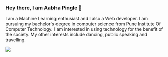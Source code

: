 ### Hey there, I am Aabha Pingle 👋

<!--
**aabhapingle/aabhapingle** is a ✨ _special_ ✨ repository because its `README.md` (this file) appears on your GitHub profile.

Here are some ideas to get you started:

- 🔭 I’m currently working on ...
- 🌱 I’m currently learning ...
- 👯 I’m looking to collaborate on ...
- 🤔 I’m looking for help with ...
- 💬 Ask me about ...
- 📫 How to reach me: ...
- 😄 Pronouns: She/her
- ⚡ Fun fact: ...
-->


I am a Machine Learning enthusiast and I also a Web developer. I am pursuing my bachelor's degree in computer science from Pune Institute Of Computer Technology. I am interested in using technology for the benefit of the society. My other interests include dancing, public speaking and travelling.  


<img src = "https://github-readme-stats.vercel.app/api?username=aabhapingle&&show_icons=true&title_color=ffffff&icon_color=bb2acf&text_color=daf7dc&bg_color=151515">
